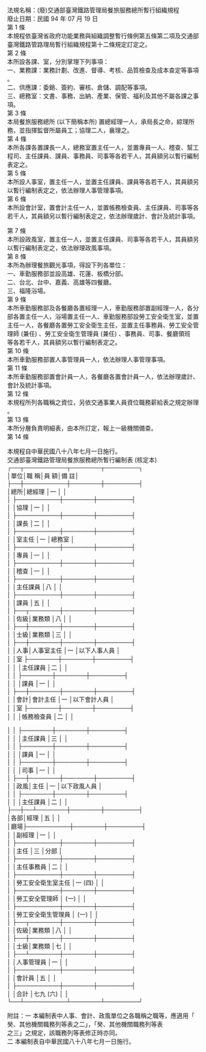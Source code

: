 法規名稱：(廢)交通部臺灣鐵路管理局餐旅服務總所暫行組織規程  
廢止日期：民國 94 年 07 月 19 日  
第 1 條  
本規程依臺灣省政府功能業務與組織調整暫行條例第五條第二項及交通部  
臺灣鐵路管路理局暫行組織規程第十二條規定訂定之。  
第 2 條  
本所設各課、室，分別掌理下列事項：  
一、業務課：業務計劃、改進、督導、考核、品質檢查及成本查定等事項  
。  
二、供應課：委銷、簽約、審核、倉儲、調配等事項。  
三、總務室：文書、事務、出納、產業、保管、福利及其他不屬各課之事  
項。  
第 3 條  
本局餐旅服務總所 (以下簡稱本所) 置總經理一人，承局長之命，綜理所  
務，並指揮監督所屬員工；協理二人，襄理之。  
第 4 條  
本所各課各置課長一人，總務室置主任一人，並置專員一人、稽查、幫工  
程司、主任課員、課員、事務員、司事等各若干人，其員額另以暫行編制  
表定之。  
第 5 條  
本所設人事室，置主任一人，並置主任課員、課員等各若干人，其員額另  
以暫行編制表定之，依法辦理人事管理事項。  
第 6 條  
本所設會計室，置會計主任一人，並置帳務檢查員、主任課員、司事等各  
若干人，其員額另以暫行編制表定之，依法辦理歲計、會計及統計事項。  


第 7 條  
本所設政風室，置主任一人，並置主任課員、司事等各若干人，其員額另  
以暫行編制表定之，依法辦理政風事項。  
第 8 條  
本所為辦理餐旅觀光事項，得設下列各單位：  
一、車勤服務部並設高雄、花蓮、板橋分部。  
二、台北、台中、嘉義、高雄等四餐廳。  
三、福隆浴場。  
第 9 條  
本所車勤服務部及各餐廳各置經理一人，車勤服務部置副經理一人，各分  
部各置主任一人，浴場置主任一人、車勤服務部設勞工安全衛生室，並置  
主任一人，各餐廳各置勞工安全衛生主任，並置主任事務員、勞工安全管  
理師 (兼任) 、勞工安全衛生管理員 (兼任) 、事務員、司事、餐廳領班  
等各若干人，其員額另以暫行編制表定之。  
第 10 條  
本所車勤服務部置人事管理員一人，依法辦理人事管理事項。  
第 11 條  
本所車勤服務部置會計員一人，各餐廳各置會計員一人，依法辦理歲計、  
會計及統計事項。  
第 12 條  
本規程所列各職稱之資位，另依交通事業人員資位職務薪給表之規定辦理  
。  
第 13 條  
本所分層負責明細表，由本所訂定，報上一級機關備查。  
第 14 條  


本規程自中華民國八十八年七月一日施行。  
交通部臺灣鐵路管理局餐旅服務總所暫行編制表 (核定本)  
┌──┬──────────┬───────┬────────┐  
│單位│職 稱│員 額│備 註│  
├──┼──────────┼───────┼────────┤  
│總所│總經理 │一 │ │  
│ ├──────────┼───────┼────────┤  
│ │協理 │一 │ │  
│ ├──────────┼───────┼────────┤  
│ │課長 │二 │ │  
│ ├──────────┼───────┼────────┤  
│ │室主任 │一 │總務室 │  
│ ├──────────┼───────┼────────┤  
│ │專員 │一 │ │  
│ ├──────────┼───────┼────────┤  
│ │稽查 │一 │ │  
│ ├──────────┼───────┼────────┤  
│ │主任課員 │八 │ │  
│ ├──────────┼───────┼────────┤  
│ │課員 │五 │ │  
│ ├──┬───────┼───────┼────────┤  
│ │佐級│業務類 │八 │ │  
│ ├──┼───────┼───────┼────────┤  
│ │士級│業務類 │三 │ │  
│ ├──┼───────┼───────┼────────┤  
│ │人事│人事室主任 │一 │以下人事人員 │  
│ │室 ├───────┼───────┼────────┤  
│ │ │主任課員 │二 │ │  
│ │ ├───────┼───────┼────────┤  
│ │ │課員 │一 │ │  
│ ├──┼───────┼───────┼────────┤  
│ │會計│會計主任 │一 │以下會計人員 │  
│ │室 ├───────┼───────┼────────┤  
│ │ │帳務檢查員 │二 │ │  


│ │ ├───────┼───────┼────────┤  
│ │ │主任課員 │三 │ │  
│ │ ├───────┼───────┼────────┤  
│ │ │課員 │一 │ │  
│ │ ├───────┼───────┼────────┤  
│ │ │司事 │一 │ │  
│ ├──┼───────┼───────┼────────┤  
│ │政風│主任 │一 │以下政風人員 │  
│ │ ├───────┼───────┼────────┤  
│ │ │主任課員 │二 │ │  
├──┼──┴───────┼───────┼────────┤  
│各部│經理 │五 │ │  
│廳場├──────────┼───────┼────────┤  
│ │副經理 │一 │ │  
│ ├──────────┼───────┼────────┤  
│ │主任 │三 │分部 │  
│ ├──────────┼───────┼────────┤  
│ │主任事務員 │二 │ │  
│ ├──────────┼───────┼────────┤  
│ │勞工安全衛生室主任 │一 (四) │ │  
│ ├──────────┼───────┼────────┤  
│ │勞工安全管理師 │ (一) │ │  
│ ├──────────┼───────┼────────┤  
│ │勞工安全衛生管理員 │ (一) │ │  
│ ├──┬───────┼───────┼────────┤  
│ │佐級│業務類 │八 │ │  
│ ├──┼───────┼───────┼────────┤  
│ │士級│業務類 │七 │ │  
│ ├──┴───────┼───────┼────────┤  
│ │人事管理員 │一 │ │  
│ ├──────────┼───────┼────────┤  
│ │會計員 │五 │ │  
│ ├──────────┼───────┼────────┤  
│ │合計 │七九 (六) │ │  
└──┴──────────┴───────┴────────┘  


附註：一 本編制表中人事、會計、政風單位之各職稱之職等，應適用「  
癸、其他機關職務列等表之二」，「癸、其他機關職務列等表  
之三」之規定，該職務列等表修正時亦同。  
二 本編制表自中華民國八十八年七月一日施行。  


